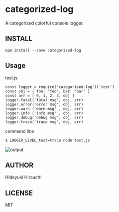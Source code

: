# categorized-log
A categorized colorful console logger.

## INSTALL
```
npm install --save categorized-log
```

## Usage
test.js
```
const logger = require('categorized-log')('test')
const obj = { foo: 'foo', bar: 'bar' }
const arr = [ 0, 1, 2, 3, obj ]
logger.fatal('fatal msg', obj, arr)
logger.error('error msg', obj, arr)
logger.warn ('warn msg' , obj, arr)
logger.info ('info msg' , obj, arr)
logger.debug('debug msg', obj, arr)
logger.trace('trace msg', obj, arr)
```

command line
```
$ LOGGER_LEVEL_test=trace node test.js
```

![output](https://raw.githubusercontent.com/hirauchi0713/categorized-log/readme-images/output.png)

## AUTHOR
Hideyuki Hirauchi

## LICENSE
MIT
